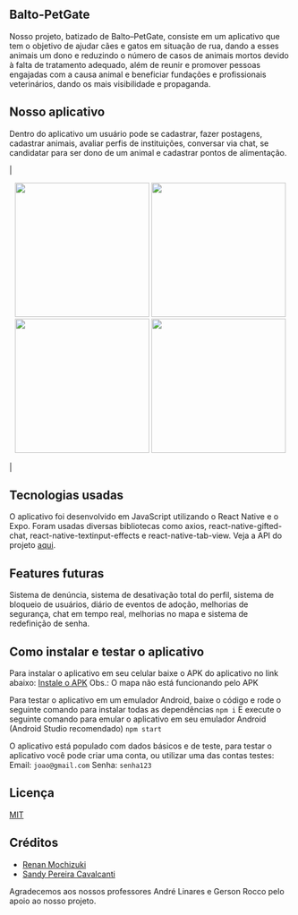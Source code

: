 ## Balto-PetGate

Nosso projeto, batizado de Balto–PetGate, consiste em um aplicativo que tem o objetivo de ajudar cães e gatos em situação de rua, dando a esses animais um dono e reduzindo o número de casos de animais mortos devido à falta de tratamento adequado, além de reunir e promover pessoas engajadas com a causa animal e beneficiar fundações e profissionais veterinários, dando os mais visibilidade e propaganda.

## Nosso aplicativo

Dentro do aplicativo um usuário pode se cadastrar, fazer postagens, cadastrar animais, avaliar perfis de instituições, conversar via chat, se candidatar para ser dono de um animal e cadastrar pontos de alimentação.

|<p align="center"> <img width="240" src="https://i.imgur.com/oaVzqtg.png"> <img width="240" src="https://i.imgur.com/mnwfEWv.png"> <img width="240" src="https://i.imgur.com/yFCPmyk.png"> <img width="240" src="https://i.imgur.com/tUJkduq.png"> </p>|

## Tecnologias usadas

O aplicativo foi desenvolvido em JavaScript utilizando o React Native e o Expo.
Foram usadas diversas bibliotecas como axios, react-native-gifted-chat, react-native-textinput-effects e react-native-tab-view.
Veja a API do projeto [aqui](https://github.com/Renan-Mochizuki/APIBalto).

## Features futuras

Sistema de denúncia, sistema de desativação total do perfil, sistema de bloqueio de usuários, diário de eventos de adoção, melhorias de segurança, chat em tempo real, melhorias no mapa e sistema de redefinição de senha.

## Como instalar e testar o aplicativo

Para instalar o aplicativo em seu celular baixe o APK do aplicativo no link abaixo:
[Instale o APK](https://expo.dev/artifacts/eas/tnqQ2SGN5Xu9DzKHdVCYeJ.apk)
Obs.: O mapa não está funcionando pelo APK

Para testar o aplicativo em um emulador Android, baixe o código e rode o seguinte comando para instalar todas as dependências
`npm i`
E execute o seguinte comando para emular o aplicativo em seu emulador Android (Android Studio recomendado)
`npm start`

O aplicativo está populado com dados básicos e de teste, para testar o aplicativo você pode criar uma conta, ou utilizar uma das contas testes:
Email: `joao@gmail.com`
Senha: `senha123`

## Licença

[MIT](LICENSE)

## Créditos

- [Renan Mochizuki](https://github.com/Renan-Mochizuki)
- [Sandy Pereira Cavalcanti](https://github.com/sandycavalcanti)

Agradecemos aos nossos professores André Linares e Gerson Rocco pelo apoio ao nosso projeto.